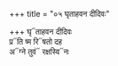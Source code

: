 +++
title = "०५ घृताहवन दीदिवः"

+++
घृ᳓ताहवन दीदिवः  
प्र᳓ति ष्म रि᳓षतो दह  
अ᳓ग्ने तुवं᳓ रक्षस्वि᳓नः